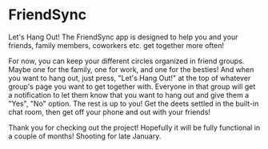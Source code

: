 # FriendSync

Let's Hang Out! The FriendSync app is designed to help you and your friends, family members, coworkers etc. get together more often! 

For now, you can keep your different circles organized in friend groups. Maybe one for the family, one for work, and one for the besties! And when you want to hang out, just press, "Let's Hang Out!" at the top of whatever group's page you want to get together with. Everyone in that group will get a notification to let them know that you want to hang out and give them a "Yes", "No" option. The rest is up to you! Get the deets settled in the built-in chat room, then get off your phone and out with your friends!

Thank you for checking out the project! Hopefully it will be fully functional in a couple of months! Shooting for late January.

